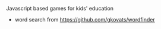 Javascript based games for kids' education

- word search from https://github.com/gkovats/wordfinder